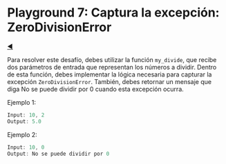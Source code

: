 # Playground 7: Captura la excepción: ZeroDivisionError

[◀️](./../README.md)

Para resolver este desafío, debes utilizar la función `my_divide`, que recibe dos parámetros de entrada que representan los números a dividir. Dentro de esta función, debes implementar la lógica necesaria para capturar la excepción `ZeroDivisionError`. También, debes retornar un mensaje que diga No se puede dividir por 0 cuando esta excepción ocurra.

Ejemplo 1:

```js
Input: 10, 2
Output: 5.0
```

Ejemplo 2:

```js
Input: 10, 0
Output: No se puede dividir por 0
```
